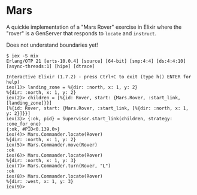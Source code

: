# Mars

A quickie implementation of a "Mars Rover" exercise in Elixir
where the "rover" is a GenServer that responds to `locate` and `instruct`.

Does not understand boundaries yet!

```
$ iex -S mix
Erlang/OTP 21 [erts-10.0.4] [source] [64-bit] [smp:4:4] [ds:4:4:10] [async-threads:1] [hipe] [dtrace]

Interactive Elixir (1.7.2) - press Ctrl+C to exit (type h() ENTER for help)
iex(1)> landing_zone = %{dir: :north, x: 1, y: 2}
%{dir: :north, x: 1, y: 2}
iex(2)> children = [%{id: Rover, start: {Mars.Rover, :start_link, [landing_zone]}}]
[%{id: Rover, start: {Mars.Rover, :start_link, [%{dir: :north, x: 1, y: 2}]}}]
iex(3)> {:ok, pid} = Supervisor.start_link(children, strategy: :one_for_one)
{:ok, #PID<0.139.0>}
iex(4)> Mars.Commander.locate(Rover)
%{dir: :north, x: 1, y: 2}
iex(5)> Mars.Commander.move(Rover)
:ok
iex(6)> Mars.Commander.locate(Rover)
%{dir: :north, x: 1, y: 3}
iex(7)> Mars.Commander.turn(Rover, "L")
:ok
iex(8)> Mars.Commander.locate(Rover)
%{dir: :west, x: 1, y: 3}
iex(9)>
```
